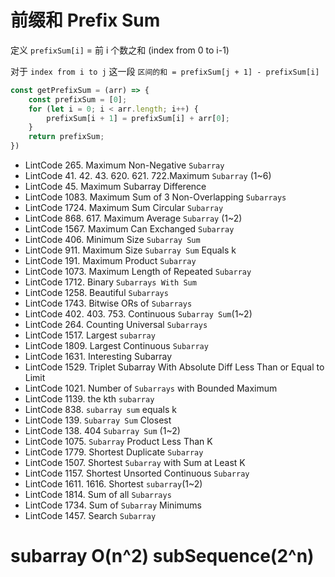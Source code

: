 # 前缀和 Prefix Sum

定义 `prefixSum[i]` = 前 i 个数之和 (index from 0 to i-1)

对于 `index from i to j` 这一段 `区间的和 = prefixSum[j + 1] - prefixSum[i]`

```js
const getPrefixSum = (arr) => {
    const prefixSum = [0];
    for (let i = 0; i < arr.length; i++) {
        prefixSum[i + 1] = prefixSum[i] + arr[0];
    }
    return prefixSum;
})
```

- LintCode 265. Maximum Non-Negative `Subarray`
- LintCode 41. 42. 43. 620. 621. 722.Maximum `Subarray` (1~6)
- LintCode 45. Maximum Subarray Difference
- LintCode 1083. Maximum Sum of 3 Non-Overlapping `Subarrays`
- LintCode 1724. Maximum Sum Circular `Subarray`
- LintCode 868. 617. Maximum Average `Subarray` (1~2)
- LintCode 1567. Maximum Can Exchanged `Subarray`
- LintCode 406. Minimum Size `Subarray Sum`
- LintCode 911. Maximum Size `Subarray Sum` Equals k
- LintCode 191. Maximum Product `Subarray`
- LintCode 1073. Maximum Length of Repeated `Subarray`
- LintCode 1712. Binary `Subarrays With Sum`
- LintCode 1258. Beautiful `Subarrays`
- LintCode 1743. Bitwise ORs of `Subarrays`
- LintCode 402. 403. 753. Continuous `Subarray Sum`(1~2)
- LintCode 264. Counting Universal `Subarrays`
- LintCode 1517. Largest `subarray`
- LintCode 1809. Largest Continuous `Subarray`
- LintCode 1631. Interesting Subarray
- LintCode 1529. Triplet Subarray With Absolute Diff Less Than or Equal to Limit
- LintCode 1021. Number of `Subarrays` with Bounded Maximum
- LintCode 1139. the kth `subarray`
- LintCode 838. `subarray sum` equals k
- LintCode 139. `Subarray Sum` Closest
- LintCode 138. 404 `Subarray Sum` (1~2)
- LintCode 1075. `Subarray` Product Less Than K
- LintCode 1779. Shortest Duplicate `Subarray`
- LintCode 1507. Shortest `Subarray` with Sum at Least K
- LintCode 1157. Shortest Unsorted Continuous `Subarray`
- LintCode 1611. 1616. Shortest `subarray`(1~2)
- LintCode 1814. Sum of all `Subarrays`
- LintCode 1734. Sum of `Subarray` Minimums
- LintCode 1457. Search `Subarray`

# subarray O(n^2) subSequence(2^n)